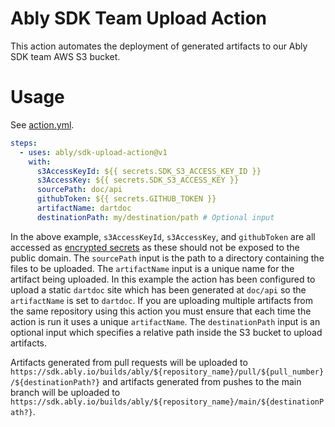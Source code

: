 # Ably SDK Team Upload Action

This action automates the deployment of generated artifacts to our Ably SDK team AWS S3 bucket.

# Usage

See [action.yml](action.yml).

```yaml
steps:
  - uses: ably/sdk-upload-action@v1
    with:
      s3AccessKeyId: ${{ secrets.SDK_S3_ACCESS_KEY_ID }}
      s3AccessKey: ${{ secrets.SDK_S3_ACCESS_KEY }}
      sourcePath: doc/api
      githubToken: ${{ secrets.GITHUB_TOKEN }}
      artifactName: dartdoc
      destinationPath: my/destination/path # Optional input
```

In the above example, `s3AccessKeyId`, `s3AccessKey`, and `githubToken` are all accessed as [encrypted secrets](https://docs.github.com/en/actions/reference/encrypted-secrets) as these should not be exposed to the public domain. The `sourcePath` input is the path to a directory containing the files to be uploaded. The `artifactName` input is a unique name for the artifact being uploaded. In this example the action has been configured to upload a static `dartdoc` site which has been generated at `doc/api` so the `artifactName` is set to `dartdoc`. If you are uploading multiple artifacts from the same repository using this action you must ensure that each time the action is run it uses a unique `artifactName`. The `destinationPath` input is an optional input which specifies a relative path inside the S3 bucket to upload artifacts.

Artifacts generated from pull requests will be uploaded to `https://sdk.ably.io/builds/ably/${repository_name}/pull/${pull_number}/${destinationPath?}` and artifacts generated from pushes to the main branch will be uploaded to `https://sdk.ably.io/builds/ably/${repository_name}/main/${destinationPath?}`.
